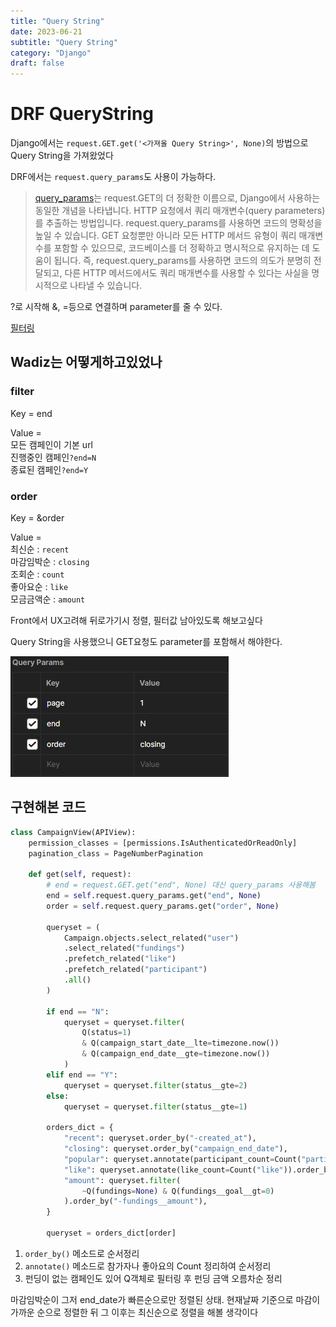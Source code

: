 ```yaml
---
title: "Query String"
date: 2023-06-21
subtitle: "Query String"
category: "Django"
draft: false
---
```


# DRF QueryString

Django에서는 `request.GET.get('<가져올 Query String>', None)`의 방법으로 Query String을 가져왔었다

DRF에서는 `request.query_params`도 사용이 가능하다.

> [query_params](https://www.django-rest-framework.org/api-guide/requests/)는 request.GET의 더 정확한 이름으로, Django에서 사용하는 동일한 개념을 나타냅니다. HTTP 요청에서 쿼리 매개변수(query parameters)를 추출하는 방법입니다.
> request.query_params를 사용하면 코드의 명확성을 높일 수 있습니다. GET 요청뿐만 아니라 모든 HTTP 메서드 유형이 쿼리 매개변수를 포함할 수 있으므로, 코드베이스를 더 정확하고 명시적으로 유지하는 데 도움이 됩니다. 즉, request.query_params를 사용하면 코드의 의도가 분명히 전달되고, 다른 HTTP 메서드에서도 쿼리 매개변수를 사용할 수 있다는 사실을 명시적으로 나타낼 수 있습니다.

?로 시작해 &, =등으로 연결하며 parameter를 줄 수 있다.

[필터링](https://www.django-rest-framework.org/api-guide/filtering/)

## Wadiz는 어떻게하고있었나

### filter

Key = end

Value =  
모든 캠페인이 기본 url  
진행중인 캠페인`?end=N`  
종료된 캠페인`?end=Y`

### order

Key = &order

Value =  
최신순 : `recent`  
마감임박순 : `closing`  
조회순 : `count`  
좋아요순 : `like`  
모금금액순 : `amount`

Front에서 UX고려해 뒤로가기시 정렬, 필터값 남아있도록 해보고싶다

Query String을 사용했으니 GET요청도 parameter를 포함해서 해야한다.

<img src="query_params.png">

## 구현해본 코드

```python
class CampaignView(APIView):
    permission_classes = [permissions.IsAuthenticatedOrReadOnly]
    pagination_class = PageNumberPagination

    def get(self, request):
        # end = request.GET.get("end", None) 대신 query_params 사용해봄
        end = self.request.query_params.get("end", None)
        order = self.request.query_params.get("order", None)

        queryset = (
            Campaign.objects.select_related("user")
            .select_related("fundings")
            .prefetch_related("like")
            .prefetch_related("participant")
            .all()
        )

        if end == "N":
            queryset = queryset.filter(
                Q(status=1)
                & Q(campaign_start_date__lte=timezone.now())
                & Q(campaign_end_date__gte=timezone.now())
            )
        elif end == "Y":
            queryset = queryset.filter(status__gte=2)
        else:
            queryset = queryset.filter(status__gte=1)

        orders_dict = {
            "recent": queryset.order_by("-created_at"),
            "closing": queryset.order_by("campaign_end_date"),
            "popular": queryset.annotate(participant_count=Count("participant")).order_by("-participant_count"),
            "like": queryset.annotate(like_count=Count("like")).order_by("-like_count"),
            "amount": queryset.filter(
                ~Q(fundings=None) & Q(fundings__goal__gt=0)
            ).order_by("-fundings__amount"),
        }

        queryset = orders_dict[order]
```

1. `order_by()` 메소드로 순서정리
2. `annotate()` 메소드로 참가자나 좋아요의 Count 정리하여 순서정리
3. 펀딩이 없는 캠페인도 있어 Q객체로 필터링 후 펀딩 금액 오름차순 정리

마감임박순이 그저 end_date가 빠른순으로만 정렬된 상태. 현재날짜 기준으로 마감이 가까운 순으로 정렬한 뒤 그 이후는 최신순으로 정렬을 해볼 생각이다
